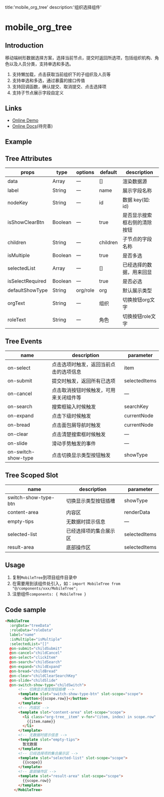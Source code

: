 title:'mobile_org_tree'
description:'组织选择组件'
# mobile_org_tree

## Introduction

移动端树形数据选择方案，选择当前节点，提交时返回所选项，包括组织机构、角色以及人员分类，支持单选和多选。

1. 支持懒加载，点击获取当前组织下的子组织及人员等
2. 支持单选和多选，通过暴露的接口传值
3. 支持回调函数，确认提交、取消提交、点击选择项
4. 支持子节点展示字段自定义

## Links

* [Online Demo](https://stefan-ysh.github.io/mobile_tree/)
* [Online Docs](##)(待完善)

## Example

## Tree Attributes

| props            | type    | options  | default  | description                  |
| ---------------- | ------- | -------- | -------- | ---------------------------- |
| data             | Array   | 一       | []       | 渲染数据源                   |
| label            | String  | 一       | name     | 展示字段名称                 |
| nodeKey          | String  | 一       | id       | 数据 key(如: id)             |
| isShowClearBtn   | Boolean | 一       | true     | 是否显示搜索框右侧的清除按钮 |
| children         | String  | 一       | children | 子节点的字段名称             |
| isMultiple       | Boolean | 一       | true     | 是否多选                     |
| selectedList     | Array   | 一       | []       | 已经选择的数据，用来回显     |
| isSelectRequired | Boolean | 一       | true     | 是否必选                     |
| defaultShowType  | String  | org/role | org      | 默认展示类型                 |
| orgText          | String  | 一       | 组织     | 切换按钮org文字              |
| roleText         | String  | 一       | 角色     | 切换按钮role文字             |

## Tree Events

| name                | description                            | parameter        |
| ------------------- | -------------------------------------- | ------------- |
| on-select           | 点击选项时触发，返回当前点击的选项信息 | item          |
| on-submit           | 提交时触发，返回所有已选项             | selectedItems |
| on-cancel           | 点击取消按钮时候触发，可用来关闭组件等 | —             |
| on-search           | 搜索框输入时候触发                     | searchKey     |
| on-expand           | 点击下级时候触发                       | currentNode   |
| on-bread            | 点击面包屑导航时触发                   | currentNode   |
| on-clear            | 点击清楚搜索框时候触发                 | —             |
| on-slide            | 滑动手势触发的事件                     | —             |
| on-switch-show-type | 点击切换显示类型按钮触发               | showType      |

## Tree Scoped Slot

| name                 | description            | parameter        |
| -------------------- | ---------------------- | ------------- |
| switch-show-type-btn | 切换显示类型按钮插槽   | showType      |
| content-area         | 内容区                 | renderData    |
| empty-tips           | 无数据时提示信息       | —             |
| selected-list        | 已经选择项的集合展示区 | selectedItems |
| result-area          | 底部操作区             | selectedItems |

## Usage

1. 复制`MobileTree`到项目组件目录中
2. 在需要用到该组件处引入，如：`import MobileTree from "@/components/xxx/MobileTree";`
3. 注册组件`components: { MobileTree }`

## Code sample

```html
<MobileTree 
  :orgData="treeData" 
  :roleData="roleData" 
  label="name" 
  :isMultiple="isMultiple" 
  :selectedList="[]"
  @on-submit="childSubmit" 
  @on-cancel="childCancel" 
  @on-select="clickItem" 
  @on-search="childSearch"
  @on-expand="childExpand" 
  @on-bread="childBread" 
  @on-clear="childClearSearchKey" 
  @on-slide="childSlide"
  @on-switch-show-type="childSwitch">
      <!-- 切换显示类型按钮插槽 -->
      <template slot="switch-show-type-btn" slot-scope="scope">
        <button>{{scope.row}}</button>
      </template>
      <!-- 内容区 -->
      <template slot="content-area" slot-scope="scope">
        <li class="org-tree__item" v-for="(item, index) in scope.row" :key="index">
          {{item.name}}
        </li>
      </template>
      <!-- 无数据时提示信息 -->
      <template slot="empty-tips">
        暂无数据
      </template>
      <!-- 已经选择项的集合展示区 -->
      <template slot="selected-list" slot-scope="scope">
        {{scope}}
      </template>
      <!-- 底部操作区 -->
      <template slot="result-area" slot-scope="scope">
        {{scope.row}}
      </template>
    </MobileTree>
```

